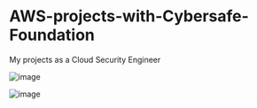 # AWS-projects-with-Cybersafe-Foundation

My projects as a Cloud Security Engineer


![image](https://user-images.githubusercontent.com/113180972/189672608-766cd993-ed2c-419a-bf86-7588ee34b9e2.png)



![image](https://user-images.githubusercontent.com/113180972/189672738-df04437b-2019-4975-9b89-e612db8a488f.png)
